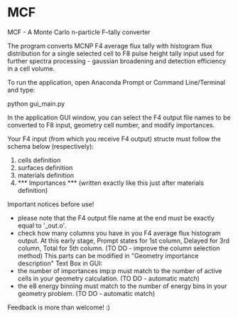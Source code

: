 # MCF
MCF - A Monte Carlo n-particle F-tally converter

The program converts MCNP F4 average flux tally with histogram flux distribution for a single selected cell to F8 pulse height tally input used for further spectra processing - gaussian broadening and detection efficiency in a cell volume.

To run the application, open Anaconda Prompt or Command Line/Terminal and type:

python gui_main.py

In the application GUI window, you can select the F4 output file names to be converted to F8 input, geometry cell number, and modify importances. 

Your F4 input (from which you receive F4 output) structe must follow the schema below (respectively):
1. cells definition
2. surfaces definition
3. materials definition
4. *** Importances ***  (written exactly like this just after materials definition)



Important notices before use!

- please note that the F4 output file name at the end must be exactly equal to '_out.o'.
- check how many columns you have in you F4 average flux histogram output. At this early stage, Prompt states for 1st column, Delayed for 3rd column, Total for 5th column. (TO DO - improve the column selection method)
This parts can be modified in "Geometry importance description" Text Box in GUI:
- the number of importances imp:p must match to the number of active cells in your geometry calculation. (TO DO - automatic match)
- the e8 energy binning must match to the number of energy bins in your geometry problem. (TO DO - automatic match)


Feedback is more than welcome! :)
